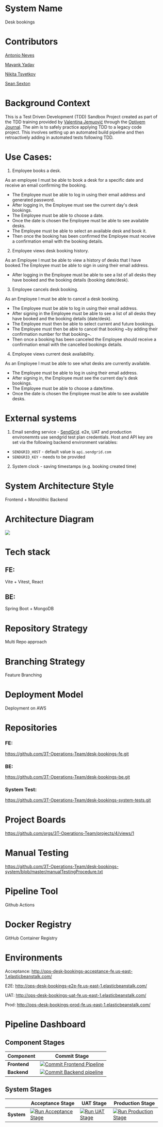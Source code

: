 # System Name
Desk bookings

# Contributors
[Antonio Neves](https://github.com/antonioNeves3T)

[Mayank Yadav](https://github.com/matank78)

[Nikita Tsvetkov](https://github.com/nick-t-v)

[Sean Sexton](https://github.com/sean-sexton-gif)

# Background Context
This is a Test Driven Development (TDD) Sandbox Project created as part of the TDD training provided by [Valentina Jemuović](https://www.linkedin.com/in/valentinajemuovic) through the [Optivem Journal](https://journal.optivem.com/). The aim is to safely practice applying TDD to a legacy code project. This involves setting up an automated build pipeline and then retroactively adding in automated tests following TDD.

# Use Cases: 
1. Employee books a desk.

As an employee I must be able to book a desk for a specific date and receive an email confirming the booking.
- The Employee must be able to log in using their email address and generated password.
- After logging in, the Employee must see the current day's desk bookings.
- The Employee must be able to choose a date.
- Once the date is chosen the Employee must be able to see available desks.
- The Employee must be able to select an available desk and book it.
- Then once the booking has been confirmed the Employee must receive a confirmation email with the booking details.
2. Employee views desk booking history.

As an Employee I must be able to view a history of desks that I have booked.The Employee must be able to sign in using their email address.
- After logging in the Employee must be able to see a list of all desks they have booked and the booking details (booking date/desk).
3. Employee cancels desk booking.

As an Employee I must be able to cancel a desk booking.
- The Employee must be able to log in using their email address.
- After signing in the Employee must be able to see a list of all desks they have booked and the booking details (date/desk).
- The Employee must then be able to select current and future bookings.
- The Employee must then be able to cancel that booking ~by adding their confirmation number for that booking~.
- Then once a booking has been canceled the Employee should receive a confirmation email with the cancelled bookings details.
4. Employee views current desk availability.

As an Employee I must be able to see what desks are currently available.
- The Employee must be able to log in using their email address.
- After signing in, the Employee must see the current day's desk bookings.
- The Employee must be able to choose a date/time.
- Once the date is chosen the Employee must be able to see available desks.

# External systems
1. Email sending service - [SendGrid](https://sendgrid.com/). e2e, UAT and production environemnts use sendgrid test plan credentials. Host and API key are set via the following backend environment variables: 
- `SENDGRID_HOST` - default value is `api.sendgrid.com`
- `SENDGRID_KEY` - needs to be provided
2. System clock - saving timestamps (e.g. booking created time)

# System Architecture Style
Frontend + Monolithic Backend

# Architecture Diagram
![](./systemArchitecture.png)

# Tech stack
## FE: 
Vite + Vitest, React
## BE:
Spring Boot + MongoDB

# Repository Strategy
Multi Repo approach

# Branching Strategy
Feature Branching

# Deployment Model
Deployment on AWS

# Repositories
### FE:
https://github.com/3T-Operations-Team/desk-bookings-fe.git

### BE: 
https://github.com/3T-Operations-Team/desk-bookings-be.git

### System Test:
https://github.com/3T-Operations-Team/desk-bookings-system-tests.git

# Project Boards
https://github.com/orgs/3T-Operations-Team/projects/4/views/1

# Manual Testing
https://github.com/3T-Operations-Team/desk-bookings-system/blob/master/manualTestingProcedure.txt

# Pipeline Tool
Github Actions

# Docker Registry
GitHub Container Registry

# Environments
Acceptance: http://ops-desk-bookings-acceptance-fe.us-east-1.elasticbeanstalk.com/

E2E: http://ops-desk-bookings-e2e-fe.us-east-1.elasticbeanstalk.com/

UAT: http://ops-desk-bookings-uat-fe.us-east-1.elasticbeanstalk.com/

Prod: http://ops-desk-bookings-prod-fe.us-east-1.elasticbeanstalk.com/

# Pipeline Dashboard

## Component Stages

| Component          | Commit Stage         |
| ------------------ | ----------------------- |
| **Frontend**        | [![Commit Frontend Pipeline](https://github.com/3T-Operations-Team/desk-bookings-fe/actions/workflows/commit-stage.yml/badge.svg)](https://github.com/3T-Operations-Team/desk-bookings-fe/actions/workflows/commit-stage.yml) |
| **Backend**    | [![Commit Backend pipeline](https://github.com/3T-Operations-Team/desk-bookings-be/actions/workflows/commit-stage.yml/badge.svg)](https://github.com/3T-Operations-Team/desk-bookings-be/actions/workflows/commit-stage.yml) |

## System Stages

|                    |  Acceptance Stage    | UAT Stage            |  Production Stage     |
| ------------------ | -------------------- | -------------------- |-----------------------|
| **System**         | [![Run Acceptance Stage](https://github.com/3T-Operations-Team/desk-bookings-system/actions/workflows/acceptance.yml/badge.svg)](https://github.com/3T-Operations-Team/desk-bookings-system/actions/workflows/acceptance.yml) | [![Run UAT Stage](https://github.com/3T-Operations-Team/desk-bookings-system/actions/workflows/uat-stage.yml/badge.svg)](https://github.com/3T-Operations-Team/desk-bookings-system/actions/workflows/uat-stage.yml) | [![Run Production Stage](https://github.com/3T-Operations-Team/desk-bookings-system/actions/workflows/production.yml/badge.svg)](https://github.com/3T-Operations-Team/desk-bookings-system/actions/workflows/production.yml) |
